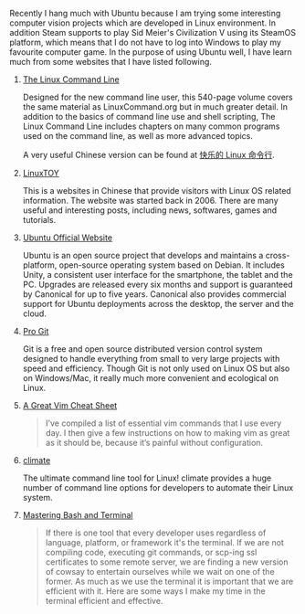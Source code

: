 Recently I hang much with Ubuntu because I am trying some interesting computer vision projects which are developed in Linux environment. In addition Steam supports to play Sid Meier's Civilization V using its SteamOS platform, which means that I do not have to log into Windows to play my favourite computer game. In the purpose of using Ubuntu well, I have learn much from some websites that I have listed following.

1. [The Linux Command Line](http://linuxcommand.org/index.php)

    Designed for the new command line user, this 540-page volume covers the same material as LinuxCommand.org but in much greater detail. In addition to the basics of command line use and shell scripting, The Linux Command Line includes chapters on many common programs used on the command line, as well as more advanced topics.

    A very useful Chinese version can be found at [快乐的 Linux 命令行](http://billie66.github.io/TLCL/).

2. [LinuxTOY](https://linuxtoy.org/)

    This is a websites in Chinese that provide visitors with Linux OS related information. The website was started back in 2006. There are many useful and interesting posts, including news, softwares, games and tutorials.

3. [Ubuntu Official Website](https://www.ubuntu.com/global)

    Ubuntu is an open source project that develops and maintains a cross-platform, open-source operating system based on Debian. It includes Unity, a consistent user interface for the smartphone, the tablet and the PC. Upgrades are released every six months and support is guaranteed by Canonical for up to five years. Canonical also provides commercial support for Ubuntu deployments across the desktop, the server and the cloud.

4. [Pro Git](https://git-scm.com/book/en/v2)

    Git is a free and open source distributed version control system designed to handle everything from small to very large projects with speed and efficiency. Though Git is not only used on Linux OS but also on Windows/Mac, it really much more convenient and ecological on Linux. 
    
5. [A Great Vim Cheat Sheet](http://vimsheet.com/)

    >I’ve compiled a list of essential vim commands that I use every day. I then give a few instructions on how to making vim as great as it should be, because it’s painful without configuration.

6. [climate](https://github.com/adtac/climate)

    The ultimate command line tool for Linux! climate provides a huge number of command line options for developers to automate their Linux system.

7. [Mastering Bash and Terminal](https://www.blockloop.io/mastering-bash-and-terminal)

    >If there is one tool that every developer uses regardless of language, platform, or framework it's the terminal. If we are not compiling code, executing git commands, or scp-ing ssl certificates to some remote server, we are finding a new version of cowsay to entertain ourselves while we wait on one of the former. As much as we use the terminal it is important that we are efficient with it. Here are some ways I make my time in the terminal efficient and effective.